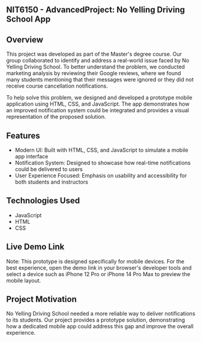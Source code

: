**NIT6150 - AdvancedProject: No Yelling Driving School App**
-

**Overview**
-
This project was developed as part of the Master's degree course. Our group collaborated to identify and address a real-world issue faced by No Yelling Driving School. 
To better understand the problem, we conducted marketing analysis by reviewing their Google reviews, where we found many students mentioning that their messages were ignored or 
they did not receive course cancellation notifications.

To help solve this problem, we designed and developed a prototype mobile application using HTML, CSS, and JavaScript. The app demonstrates how an improved notification system
could be integrated and provides a visual representation of the proposed solution.

**Features**
-
* Modern UI: Built with HTML, CSS, and JavaScript to simulate a mobile app interface
* Notification System: Designed to showcase how real-time notifications could be delivered to users
* User Experience Focused: Emphasis on usability and accessibility for both students and instructors

**Technologies Used**
-
* JavaScript
* HTML
* CSS

**Live Demo Link**
-
Note: This prototype is designed specifically for mobile devices. For the best experience, open the demo link in your 
browser's developer tools and select a device such as iPhone 12 Pro or iPhone 14 Pro Max to preview the mobile layout.

**Project Motivation**
-
No Yelling Driving School needed a more reliable way to deliver notifications to its students. Our project provides a prototype solution,
demonstrating how a dedicated mobile app could address this gap and improve the overall experience.

